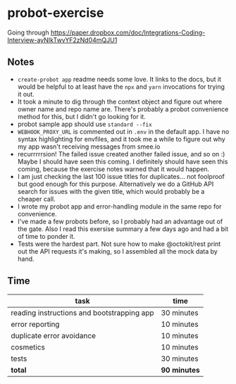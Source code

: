# probot-exercise

Going through https://paper.dropbox.com/doc/Integrations-Coding-Interview-ayNIkTwvYF2zNd04mQJU1

## Notes

- `create-probot app` readme needs some love. It links to the docs, but it would be helpful to at least have the `npx` and `yarn` invocations for trying it out.
- It took a minute to dig through the context object and figure out where owner name and repo name are. There's probably a probot convenience method for this, but I didn't go looking for it.
- probot sample app should use `standard --fix`
- `WEBHOOK_PROXY_URL` is commented out in `.env` in the default app. I have no syntax highlighting for envfiles, and it took me a while to figure out why my app wasn't receiving messages from smee.io
- recurrrrrsion! The failed issue created another failed issue, and so on :) Maybe I should have seen this coming. I definitely should have seen this coming, because the exercise notes warned that it would happen.
- I am just checking the last 100 issue titles for duplicates... not foolproof but good enough for this purpose. Alternatively we do a GitHub API search for issues with the given title, which would probably be a cheaper call.
- I wrote my probot app and error-handling module in the same repo for convenience.
- I've made a few probots before, so I probably had an advantage out of the gate. Also I read this exersise summary a few days ago and had a bit of time to ponder it.
- Tests were the hardest part. Not sure how to make @octokit/rest print out the API requests it's making, so I assembled all the mock data by hand.

## Time

task | time
--- | ---
reading instructions and bootstrapping app | 30 minutes
error reporting | 10 minutes
duplicate error avoidance | 10 minutes
cosmetics | 10 minutes
tests | 30 minutes
**total** | **90 minutes**
